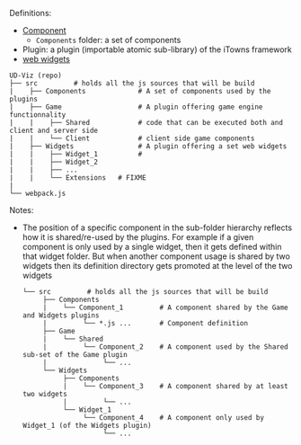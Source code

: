 Definitions:
 - [Component](https://en.wikipedia.org/wiki/Component-based_software_engineering)
   - `Components` folder: a set of components
 - Plugin: a plugin (importable atomic sub-library) of the iTowns framework
 - [web widgets](https://en.wikipedia.org/wiki/Web_widget) 


```
UD-Viz (repo)
├── src         # holds all the js sources that will be build
|    ├── Components             # A set of components used by the plugins
|    ├── Game                   # A plugin offering game engine functionnality
|    |    ├── Shared            # code that can be executed both and client and server side
|    |    └── Client            # client side game components           
|    ├── Widgets                # A plugin offering a set web widgets  
|    |    ├── Widget_1          # 
|    |    ├── Widget_2
|    |    ├── ...
|    |    └── Extensions   # FIXME  
|    
└── webpack.js
```

Notes:
 * The position of a specific component in the sub-folder hierarchy reflects
   how it is shared/re-used by the plugins. For example if a given component 
   is only used by a single widget, then it gets defined within that widget 
   folder. But when another component usage is shared by two widgets then 
   its definition directory gets promoted at the level of the two widgets
   ```
   └── src         # holds all the js sources that will be build
        ├── Components 
        |    └── Component_1         # A component shared by the Game and Widgets plugins 
        |         └── *.js ...       # Component definition
        ├── Game
        |    └── Shared      
        |         └── Component_2    # A component used by the Shared sub-set of the Game plugin 
        |              └── ...       
        └── Widgets  
             ├── Components
             |    └── Component_3    # A component shared by at least two widgets 
             |         └── ...      
             └── Widget_1     
                  └── Component_4    # A component only used by Widget_1 (of the Widgets plugin) 
                       └── ...         
   ```
